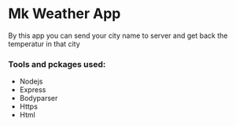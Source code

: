 <h1>Mk Weather App</h1>
<p>By this app you can send your city name to server and get back the temperatur in that city</p>
<h3>Tools and pckages used:</h3>
<ul>
<li>Nodejs</li>
<li>Express</li>
<li>Bodyparser</li>
<li>Https</li>
<li>Html</li>
</ul>
